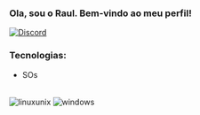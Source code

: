 ### Ola, sou o Raul. Bem-vindo ao meu perfil!

[![Discord](https://img.shields.io/badge/Discord-7289DA?style=for-the-badge&logo=discord&logoColor=white)](https://discord.com/users/0056)



### Tecnologias:
- SOs 
<div style="display: inline_block"><br/>
    <img align="center" alt="linuxunix" src=https://img.shields.io/badge/Linux-FCC624?style=for-the-badge&logo=linux&logoColor=black />
    <img align="center" alt="windows" src=https://img.shields.io/badge/Windows-0078D6?style=for-the-badge&logo=windows&logoColor=white />
</div> 

